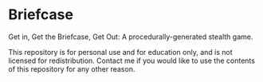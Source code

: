 Briefcase
=========

Get in, Get the Briefcase, Get Out: A procedurally-generated stealth game.

This repository is for personal use and for education only, and is not licensed for redistribution. Contact me if you would like to use the contents of this repository for any other reason.
